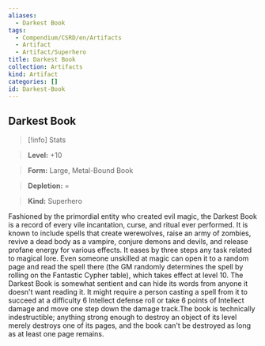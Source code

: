 ```yaml
---
aliases:
  - Darkest Book
tags:
  - Compendium/CSRD/en/Artifacts
  - Artifact
  - Artifact/Superhero
title: Darkest Book
collection: Artifacts
kind: Artifact
categories: []
id: Darkest-Book
---
```

## Darkest Book    
>[!info] Stats    
> **Level:** +10    
> **Form:** Large, Metal-Bound Book    
> **Depletion:** =    
> **Kind:** Superhero  
    
Fashioned by the primordial entity who created evil magic, the Darkest Book is a record of every vile incantation, curse, and ritual ever performed. It is known to include spells that create werewolves, raise an army of zombies, revive a dead body as a vampire, conjure demons and devils, and release profane energy for various effects. It eases by three steps any task related to magical lore. Even someone unskilled at magic can open it to a random page and read the spell there (the GM randomly determines the spell by rolling on the Fantastic Cypher table), which takes effect at level 10. The Darkest Book is somewhat sentient and can hide its words from anyone it doesn't want reading it. It might require a person casting a spell from it to succeed at a difficulty 6 Intellect defense roll or take 6 points of Intellect damage and move one step down the damage track.The book is technically indestructible; anything strong enough to destroy an object of its level merely destroys one of its pages, and the book can't be destroyed as long as at least one page remains.

